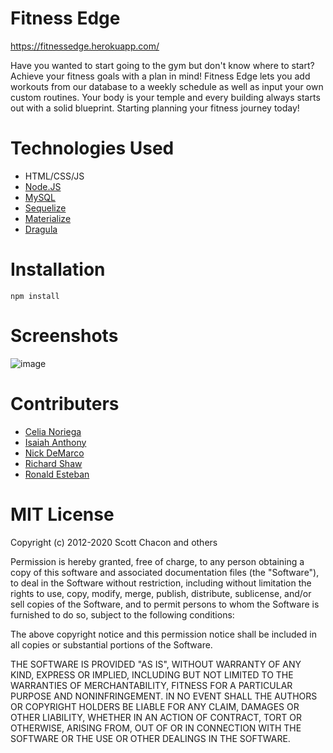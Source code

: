 # Fitness Edge

https://fitnessedge.herokuapp.com/


Have you wanted to start going to the gym but don't know where to start? Achieve your fitness goals with a plan in mind! Fitness Edge lets you add workouts from our database to a weekly schedule as well as input your own custom routines. Your body is your temple and every building always starts out with a solid blueprint. Starting planning your fitness journey today!

# Technologies Used

- HTML/CSS/JS
- [Node.JS](https://nodejs.org/en/)
- [MySQL](https://www.mysql.com/)
- [Sequelize](https://sequelize.org/)
- [Materialize](https://materializecss.com/)
- [Dragula](https://github.com/bevacqua/dragula)

# Installation

    npm install

# Screenshots

 ![image](https://c4.wallpaperflare.com/wallpaper/435/960/857/birds-parrot-amazon-parrot-bird-wallpaper-preview.jpg)

# Contributers

- [Celia Noriega](https://github.com/CeliaNoriega)
- [Isaiah Anthony](https://github.com/isaiahant)
- [Nick DeMarco](https://github.com/nickdmrco)
- [Richard Shaw](https://github.com/RichardMShaw)
- [Ronald Esteban](https://github.com/ron-est)

# MIT License

Copyright (c) 2012-2020 Scott Chacon and others

Permission is hereby granted, free of charge, to any person obtaining
a copy of this software and associated documentation files (the
"Software"), to deal in the Software without restriction, including
without limitation the rights to use, copy, modify, merge, publish,
distribute, sublicense, and/or sell copies of the Software, and to
permit persons to whom the Software is furnished to do so, subject to
the following conditions:

The above copyright notice and this permission notice shall be
included in all copies or substantial portions of the Software.

THE SOFTWARE IS PROVIDED "AS IS", WITHOUT WARRANTY OF ANY KIND,
EXPRESS OR IMPLIED, INCLUDING BUT NOT LIMITED TO THE WARRANTIES OF
MERCHANTABILITY, FITNESS FOR A PARTICULAR PURPOSE AND
NONINFRINGEMENT. IN NO EVENT SHALL THE AUTHORS OR COPYRIGHT HOLDERS BE
LIABLE FOR ANY CLAIM, DAMAGES OR OTHER LIABILITY, WHETHER IN AN ACTION
OF CONTRACT, TORT OR OTHERWISE, ARISING FROM, OUT OF OR IN CONNECTION
WITH THE SOFTWARE OR THE USE OR OTHER DEALINGS IN THE SOFTWARE.
